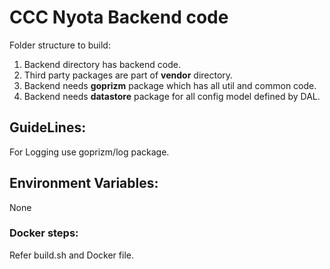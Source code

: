 # CCC Nyota Backend code

Folder structure to build:

1. Backend directory has backend code.
2. Third party packages are part of **vendor** directory.
3. Backend needs **goprizm** package which has all util and common code.
4. Backend needs **datastore** package for all config model defined by DAL.

## GuideLines:

For Logging use goprizm/log package.

## Environment Variables:

None

### Docker steps:

Refer build.sh and Docker file.
